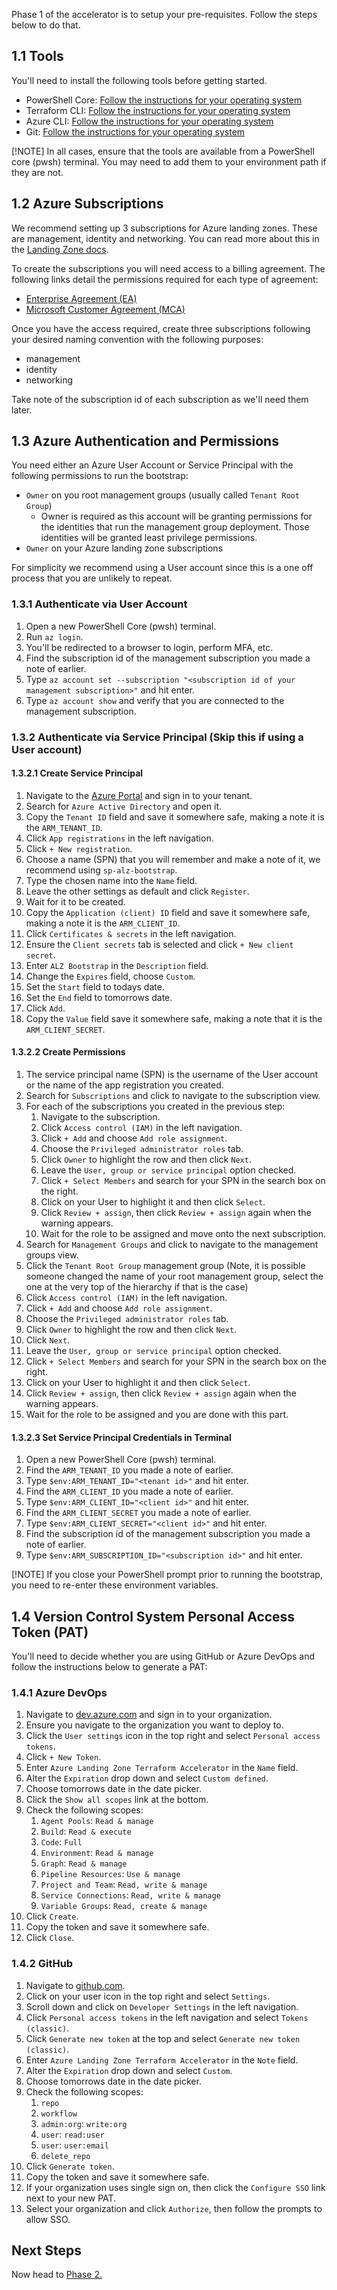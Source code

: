 <!-- markdownlint-disable first-line-h1 -->
Phase 1 of the accelerator is to setup your pre-requisites. Follow the steps below to do that.

## 1.1 Tools

You'll need to install the following tools before getting started.

- PowerShell Core: [Follow the instructions for your operating system](https://learn.microsoft.com/en-us/powershell/scripting/install/installing-powershell)
- Terraform CLI: [Follow the instructions for your operating system](https://developer.hashicorp.com/terraform/downloads)
- Azure CLI: [Follow the instructions for your operating system](https://learn.microsoft.com/en-us/cli/azure/install-azure-cli)
- Git: [Follow the instructions for your operating system](https://git-scm.com/downloads)

[!NOTE]
In all cases, ensure that the tools are available from a PowerShell core (pwsh) terminal. You may need to add them to your environment path if they are not.

## 1.2 Azure Subscriptions

We recommend setting up 3 subscriptions for Azure landing zones. These are management, identity and networking. You can read more about this in the [Landing Zone docs](https://learn.microsoft.com/en-us/azure/cloud-adoption-framework/ready/landing-zone/deploy-landing-zones-with-terraform).

To create the subscriptions you will need access to a billing agreement. The following links detail the permissions required for each type of agreement:

- [Enterprise Agreement (EA)](https://learn.microsoft.com/en-us/azure/cost-management-billing/manage/create-enterprise-subscription)
- [Microsoft Customer Agreement (MCA)](https://learn.microsoft.com/en-us/azure/cost-management-billing/manage/create-subscription)

Once you have the access required, create three subscriptions following your desired naming convention with the following purposes:

- management
- identity
- networking

Take note of the subscription id of each subscription as we'll need them later.

## 1.3 Azure Authentication and Permissions

You need either an Azure User Account or Service Principal with the following permissions to run the bootstrap:

- `Owner` on you root management groups (usually called `Tenant Root Group`)
  - Owner is required as this account will be granting permissions for the identities that run the management group deployment. Those identities will be granted least privilege permissions.
- `Owner` on your Azure landing zone subscriptions

For simplicity we recommend using a User account since this is a one off process that you are unlikely to repeat.

### 1.3.1 Authenticate via User Account

1. Open a new PowerShell Core (pwsh) terminal.
1. Run `az login`.
1. You'll be redirected to a browser to login, perform MFA, etc.
1. Find the subscription id of the management subscription you made a note of earlier.
1. Type `az account set --subscription "<subscription id of your management subscription>"` and hit enter.
1. Type `az account show` and verify that you are connected to the management subscription.

### 1.3.2 Authenticate via Service Principal (Skip this if using a User account)

#### 1.3.2.1 Create Service Principal

1. Navigate to the [Azure Portal](https://portal.azure.com) and sign in to your tenant.
1. Search for `Azure Active Directory` and open it.
1. Copy the `Tenant ID` field and save it somewhere safe, making a note it is the `ARM_TENANT_ID`.
1. Click `App registrations` in the left navigation.
1. Click `+ New registration`.
1. Choose a name (SPN) that you will remember and make a note of it, we recommend using `sp-alz-bootstrap`.
1. Type the chosen name into the `Name` field.
1. Leave the other settings as default and click `Register`.
1. Wait for it to be created.
1. Copy the `Application (client) ID` field and save it somewhere safe, making a note it is the `ARM_CLIENT_ID`.
1. Click `Certificates & secrets` in the left navigation.
1. Ensure the `Client secrets` tab is selected and click `+ New client secret`.
1. Enter `ALZ Bootstrap` in the `Description` field.
1. Change the `Expires` field, choose `Custom`.
1. Set the `Start` field to todays date.
1. Set the `End` field to tomorrows date.
1. Click `Add`.
1. Copy the `Value` field save it somewhere safe, making a note that it is the `ARM_CLIENT_SECRET`.

#### 1.3.2.2 Create Permissions

1. The service principal name (SPN) is the username of the User account or the name of the app registration you created.
1. Search for `Subscriptions` and click to navigate to the subscription view.
1. For each of the subscriptions you created in the previous step:
    1. Navigate to the subscription.
    1. Click `Access control (IAM)` in the left navigation.
    1. Click `+ Add` and choose `Add role assignment`.
    1. Choose the `Privileged administrator roles` tab.
    1. Click `Owner` to highlight the row and then click `Next`.
    1. Leave the `User, group or service principal` option checked.
    1. Click `+ Select Members` and search for your SPN in the search box on the right.
    1. Click on your User to highlight it and then click `Select`.
    1. Click `Review + assign`, then click `Review + assign` again when the warning appears.
    1. Wait for the role to be assigned and move onto the next subscription.
1. Search for `Management Groups` and click to navigate to the management groups view.
1. Click the `Tenant Root Group` management group (Note, it is possible someone changed the name of your root management group, select the one at the very top of the hierarchy if that is the case)
1. Click `Access control (IAM)` in the left navigation.
1. Click `+ Add` and choose `Add role assignment`.
1. Choose the `Privileged administrator roles` tab.
1. Click `Owner` to highlight the row and then click `Next`.
1. Click `Next`.
1. Leave the `User, group or service principal` option checked.
1. Click `+ Select Members` and search for your SPN in the search box on the right.
1. Click on your User to highlight it and then click `Select`.
1. Click `Review + assign`, then click `Review + assign` again when the warning appears.
1. Wait for the role to be assigned and you are done with this part.

#### 1.3.2.3 Set Service Principal Credentials in Terminal

1. Open a new PowerShell Core (pwsh) terminal.
1. Find the `ARM_TENANT_ID` you made a note of earlier.
1. Type `$env:ARM_TENANT_ID="<tenant id>"` and hit enter.
1. Find the `ARM_CLIENT_ID` you made a note of earlier.
1. Type `$env:ARM_CLIENT_ID="<client id>"` and hit enter.
1. Find the `ARM_CLIENT_SECRET` you made a note of earlier.
1. Type `$env:ARM_CLIENT_SECRET="<client id>"` and hit enter.
1. Find the subscription id of the management subscription you made a note of earlier.
1. Type `$env:ARM_SUBSCRIPTION_ID="<subscription id>"` and hit enter.

[!NOTE]
If you close your PowerShell prompt prior to running the bootstrap, you need to re-enter these environment variables.

## 1.4 Version Control System Personal Access Token (PAT)

You'll need to decide whether you are using GitHub or Azure DevOps and follow the instructions below to generate a PAT:

### 1.4.1 Azure DevOps

1. Navigate to [dev.azure.com](https://dev.azure.com) and sign in to your organization.
1. Ensure you navigate to the organization you want to deploy to.
1. Click the `User settings` icon in the top right and select `Personal access tokens`.
1. Click `+ New Token`.
1. Enter `Azure Landing Zone Terraform Accelerator` in the `Name` field.
1. Alter the `Expiration` drop down and select `Custom defined`.
1. Choose tomorrows date in the date picker.
1. Click the `Show all scopes` link at the bottom.
1. Check the following scopes:
    1. `Agent Pools`: `Read & manage`
    1. `Build`: `Read & execute`
    1. `Code`: `Full`
    1. `Environment`: `Read & manage`
    1. `Graph`: `Read & manage`
    1. `Pipeline Resources`: `Use & manage`
    1. `Project and Team`: `Read, write & manage`
    1. `Service Connections`: `Read, write & manage`
    1. `Variable Groups`: `Read, create & manage`
1. Click `Create`.
1. Copy the token and save it somewhere safe.
1. Click `Close`.

### 1.4.2 GitHub

1. Navigate to [github.com](https://github.com).
1. Click on your user icon in the top right and select `Settings`.
1. Scroll down and click on `Developer Settings` in the left navigation.
1. Click `Personal access tokens` in the left navigation and select `Tokens (classic)`.
1. Click `Generate new token` at the top and select `Generate new token (classic)`.
1. Enter `Azure Landing Zone Terraform Accelerator` in the `Note` field.
1. Alter the `Expiration` drop down and select `Custom`.
1. Choose tomorrows date in the date picker.
1. Check the following scopes:
    1. `repo`
    1. `workflow`
    1. `admin:org`: `write:org`
    1. `user`: `read:user`
    1. `user`: `user:email`
    1. `delete_repo`
1. Click `Generate token`.
1. Copy the token and save it somewhere safe.
1. If your organization uses single sign on, then click the `Configure SSO` link next to your new PAT.
1. Select your organization and click `Authorize`, then follow the prompts to allow SSO.

## Next Steps

Now head to [Phase 2.](%5BUser-Guide%5D-Quick-Start-Phase-2.md)
